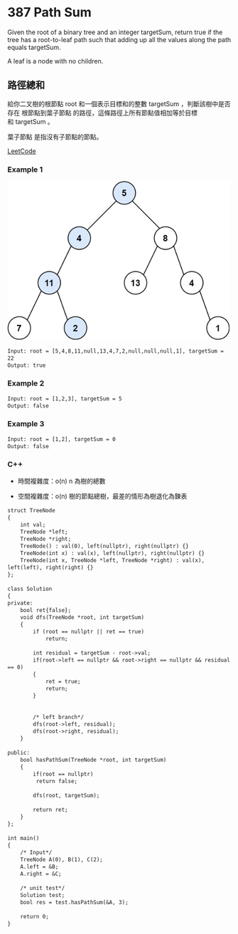 # 387 Path Sum

Given the root of a binary tree and an integer targetSum, return true if the tree has a root-to-leaf path such that adding up all the values along the path equals targetSum.

A leaf is a node with no children.

## 路徑總和

給你二叉樹的根節點 root 和一個表示目標和的整數 targetSum ，判斷該樹中是否存在 根節點到葉子節點 的路徑，這條路徑上所有節點值相加等於目標和 targetSum 。

葉子節點 是指沒有子節點的節點。


[LeetCode](https://leetcode-cn.com/problems/path-sum/)

### Example 1
<img src="img/112_q.jpg" width = "500"/>

```
Input: root = [5,4,8,11,null,13,4,7,2,null,null,null,1], targetSum = 22
Output: true

```

### Example 2
```
Input: root = [1,2,3], targetSum = 5
Output: false
```

### Example 3
```
Input: root = [1,2], targetSum = 0
Output: false
```

### C++ 

* 時間複雜度：o(n) n 為樹的總數

* 空間複雜度：o(n) 樹的節點總樹，最差的情形為樹退化為鍊表 

```
struct TreeNode
{
    int val;
    TreeNode *left;
    TreeNode *right;
    TreeNode() : val(0), left(nullptr), right(nullptr) {}
    TreeNode(int x) : val(x), left(nullptr), right(nullptr) {}
    TreeNode(int x, TreeNode *left, TreeNode *right) : val(x), left(left), right(right) {}
};

class Solution
{
private:
    bool ret{false};
    void dfs(TreeNode *root, int targetSum)
    {
        if (root == nullptr || ret == true)
            return;

        int residual = targetSum - root->val;
        if(root->left == nullptr && root->right == nullptr && residual == 0)
        {
            ret = true;
            return;
        }


        /* left branch*/
        dfs(root->left, residual);
        dfs(root->right, residual);
    }

public:
    bool hasPathSum(TreeNode *root, int targetSum)
    {
        if(root == nullptr)
         return false;

        dfs(root, targetSum);

        return ret;
    }
};

int main()
{
    /* Input*/
    TreeNode A(0), B(1), C(2);
    A.left = &B;
    A.right = &C;

    /* unit test*/
    Solution test;
    bool res = test.hasPathSum(&A, 3);

    return 0;
}
```
